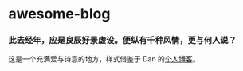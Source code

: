 # awesome-blog

### 此去经年，应是良辰好景虚设。便纵有千种风情，更与何人说？

这是一个充满爱与诗意的地方，样式借鉴于 Dan 的[个人博客](https://overreacted.io/)。
